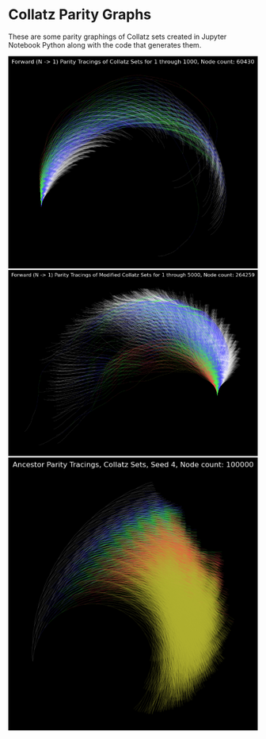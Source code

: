 # Collatz Parity Graphs

These are some parity graphings of Collatz sets created in Jupyter Notebook Python along with the code that generates them.


![Graph 1](https://github.com/shawn61cp/Collatz-Parity-Graphs/blob/main/graph1.png)
![Graph 3](https://github.com/shawn61cp/Collatz-Parity-Graphs/blob/main/graph3.png)
![Graph 4](https://github.com/shawn61cp/Collatz-Parity-Graphs/blob/main/graph4.png)
